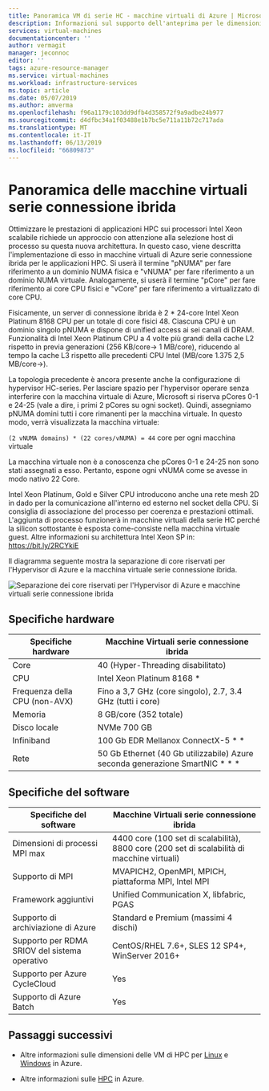 ```yaml
---
title: Panoramica VM di serie HC - macchine virtuali di Azure | Microsoft Docs
description: Informazioni sul supporto dell'anteprima per le dimensioni di macchine virtuali serie HC in Azure.
services: virtual-machines
documentationcenter: ''
author: vermagit
manager: jeconnoc
editor: ''
tags: azure-resource-manager
ms.service: virtual-machines
ms.workload: infrastructure-services
ms.topic: article
ms.date: 05/07/2019
ms.author: amverma
ms.openlocfilehash: f96a1179c103dd9dfb4d358572f9a9adbe24b977
ms.sourcegitcommit: d4dfbc34a1f03488e1b7bc5e711a11b72c717ada
ms.translationtype: MT
ms.contentlocale: it-IT
ms.lasthandoff: 06/13/2019
ms.locfileid: "66809873"
---
```

# <a name="hc-series-virtual-machine-overview"></a>Panoramica delle macchine virtuali serie connessione ibrida

Ottimizzare le prestazioni di applicazioni HPC sui processori Intel Xeon scalabile richiede un approccio con attenzione alla selezione host di processo su questa nuova architettura. In questo caso, viene descritta l'implementazione di esso in macchine virtuali di Azure serie connessione ibrida per le applicazioni HPC. Si userà il termine "pNUMA" per fare riferimento a un dominio NUMA fisica e "vNUMA" per fare riferimento a un dominio NUMA virtuale. Analogamente, si userà il termine "pCore" per fare riferimento ai core CPU fisici e "vCore" per fare riferimento a virtualizzato di core CPU.

Fisicamente, un server di connessione ibrida è 2 * 24-core Intel Xeon Platinum 8168 CPU per un totale di core fisici 48. Ciascuna CPU è un dominio singolo pNUMA e dispone di unified access ai sei canali di DRAM. Funzionalità di Intel Xeon Platinum CPU a 4 volte più grandi della cache L2 rispetto in previa generazioni (256 KB/core-> 1 MB/core), riducendo al tempo la cache L3 rispetto alle precedenti CPU Intel (MB/core 1.375 2,5 MB/core->).

La topologia precedente è ancora presente anche la configurazione di hypervisor HC-series. Per lasciare spazio per l'hypervisor operare senza interferire con la macchina virtuale di Azure, Microsoft si riserva pCores 0-1 e 24-25 (vale a dire, i primi 2 pCores su ogni socket). Quindi, assegniamo pNUMA domini tutti i core rimanenti per la macchina virtuale. In questo modo, verrà visualizzata la macchina virtuale:

`(2 vNUMA domains) * (22 cores/vNUMA) = 44` core per ogni macchina virtuale

La macchina virtuale non è a conoscenza che pCores 0-1 e 24-25 non sono stati assegnati a esso. Pertanto, espone ogni vNUMA come se avesse in modo nativo 22 Core.

Intel Xeon Platinum, Gold e Silver CPU introducono anche una rete mesh 2D in dado per la comunicazione all'interno ed esterno nel socket della CPU. Si consiglia di associazione del processo per coerenza e prestazioni ottimali. L'aggiunta di processo funzionerà in macchine virtuali della serie HC perché la silicon sottostante è esposta come-consiste nella macchina virtuale guest. Altre informazioni su architettura Intel Xeon SP in: https://bit.ly/2RCYkiE

Il diagramma seguente mostra la separazione di core riservati per l'Hypervisor di Azure e la macchina virtuale serie connessione ibrida.

![Separazione dei core riservati per l'Hypervisor di Azure e macchine virtuali serie connessione ibrida](./media/hc-series-overview/segregation-cores.png)

## <a name="hardware-specifications"></a>Specifiche hardware

| Specifiche hardware          | Macchine Virtuali serie connessione ibrida                     |
|----------------------------------|----------------------------------|
| Core                            | 40 (Hyper-Threading disabilitato)                 |
| CPU                              | Intel Xeon Platinum 8168 *        |
| Frequenza della CPU (non-AVX)          | Fino a 3,7 GHz (core singolo), 2.7, 3.4 GHz (tutti i core) |
| Memoria                           | 8 GB/core (352 totale)            |
| Disco locale                       | NVMe 700 GB                      |
| Infiniband                       | 100 Gb EDR Mellanox ConnectX-5 * * |
| Rete                          | 50 Gb Ethernet (40 Gb utilizzabile) Azure seconda generazione SmartNIC * * * |

## <a name="software-specifications"></a>Specifiche del software

| Specifiche del software     | Macchine Virtuali serie connessione ibrida          |
|-----------------------------|-----------------------|
| Dimensioni di processi MPI max            | 4400 core (100 set di scalabilità), 8800 core (200 set di scalabilità di macchine virtuali) |
| Supporto di MPI                 | MVAPICH2, OpenMPI, MPICH, piattaforma MPI, Intel MPI  |
| Framework aggiuntivi       | Unified Communication X, libfabric, PGAS |
| Supporto di archiviazione di Azure       | Standard e Premium (massimi 4 dischi) |
| Supporto per RDMA SRIOV del sistema operativo   | CentOS/RHEL 7.6+, SLES 12 SP4+, WinServer 2016+ |
| Supporto per Azure CycleCloud    | Yes                         |
| Supporto di Azure Batch         | Yes                         |

## <a name="next-steps"></a>Passaggi successivi

* Altre informazioni sulle dimensioni delle VM di HPC per [Linux](https://docs.microsoft.com/azure/virtual-machines/linux/sizes-hpc) e [Windows](https://docs.microsoft.com/azure/virtual-machines/windows/sizes-hpc) in Azure.

* Altre informazioni sulle [HPC](https://docs.microsoft.com/azure/architecture/topics/high-performance-computing/) in Azure.
